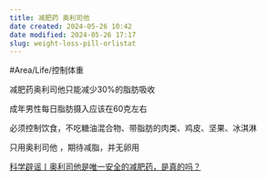 ```yaml
---
title: 减肥药 奥利司他
date created: 2024-05-26 10:42
date modified: 2024-05-26 17:17
slug: weight-loss-pill-orlistat
---
```


#Area/Life/控制体重 

减肥药奥利司他只能减少30%的脂肪吸收

成年男性每日脂肪摄入应该在60克左右

必须控制饮食，不吃糖油混合物、带脂肪的肉类、鸡皮、坚果、冰淇淋

只用奥利司他 ，期待减脂，并无卵用

[科学辟谣丨奥利司他是唯一安全的减肥药，是真的吗？](http://mpa.zj.gov.cn/art/2020/10/22/art_1228972437_58923867.html)